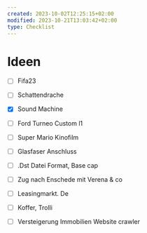 ```yaml
---
created: 2023-10-02T12:25:15+02:00
modified: 2023-10-21T13:03:42+02:00
type: Checklist
---
```


# Ideen

- [ ] Fifa23
- [ ] Schattendrache
- [x] Sound Machine
- [ ] Ford Turneo Custom l1
- [ ] Super Mario Kinofilm
- [ ] Glasfaser Anschluss


- [ ] .Dst Datei Format, Base cap
- [ ] Zug nach Enschede mit Verena & co
- [ ] Leasingmarkt. De
- [ ] Koffer, Trolli
- [ ] Versteigerung Immobilien Website crawler 
